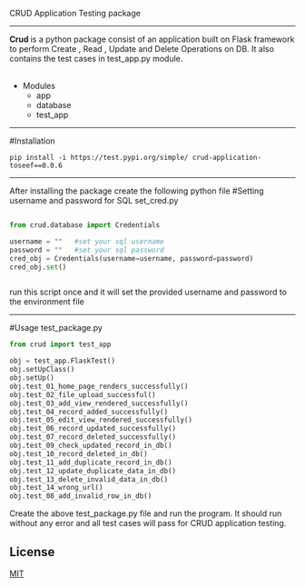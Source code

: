 CRUD Application Testing package 
***
<b> Crud </b> is a python package consist of an application 
built on Flask framework to perform Create , Read , Update and Delete 
Operations on DB. It also contains the test cases in test_app.py module.
<br>
<br>

* Modules
  * app
  * database
  * test_app

***
#Installation
```buildoutcfg
pip install -i https://test.pypi.org/simple/ crud-application-toseef==0.0.6
```
***
After installing the package create the following python file
#Setting username and password for SQL 
set_cred.py
```python

from crud.database import Credentials

username = ""   #set your sql username
password = ""   #set your sql password
cred_obj = Credentials(username=username, password=password)
cred_obj.set()



```
run this script once and it will set the provided
username and password to the environment file
***

#Usage
test_package.py

```python
from crud import test_app

obj = test_app.FlaskTest()
obj.setUpClass()
obj.setUp()
obj.test_01_home_page_renders_successfully()
obj.test_02_file_upload_successful()
obj.test_03_add_view_rendered_successfully()
obj.test_04_record_added_successfully()
obj.test_05_edit_view_rendered_successfully()
obj.test_06_record_updated_successfully()
obj.test_07_record_deleted_successfully()
obj.test_09_check_updated_record_in_db()
obj.test_10_record_deleted_in_db()
obj.test_11_add_duplicate_record_in_db()
obj.test_12_update_duplicate_data_in_db()
obj.test_13_delete_invalid_data_in_db()
obj.test_14_wrong_url()
obj.test_08_add_invalid_row_in_db()

```

Create the above test_package.py file and run the program.
It should run without any error and all test cases will pass
for CRUD application testing.

## License
[MIT](https://choosealicense.com/licenses/mit/)